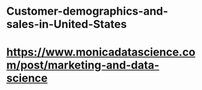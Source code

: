 # Customer-demographics-and-sales-in-United-States

# https://www.monicadatascience.com/post/marketing-and-data-science
